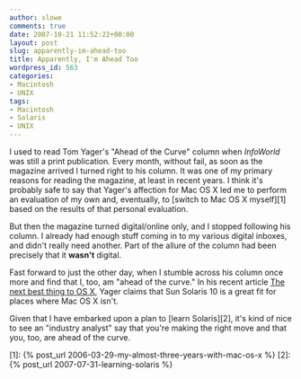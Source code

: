 ```yaml
---
author: slowe
comments: true
date: 2007-10-21 11:52:22+00:00
layout: post
slug: apparently-im-ahead-too
title: Apparently, I'm Ahead Too
wordpress_id: 563
categories:
- Macintosh
- UNIX
tags:
- Macintosh
- Solaris
- UNIX
---
```


I used to read Tom Yager's "Ahead of the Curve" column when _InfoWorld_ was still a print publication. Every month, without fail, as soon as the magazine arrived I turned right to his column. It was one of my primary reasons for reading the magazine, at least in recent years. I think it's probably safe to say that Yager's affection for Mac OS X led me to perform an evaluation of my own and, eventually, to [switch to Mac OS X myself][1] based on the results of that personal evaluation.

But then the magazine turned digital/online only, and I stopped following his column. I already had enough stuff coming in to my various digital inboxes, and didn't really need another. Part of the allure of the column had been precisely that it **wasn't** digital.

Fast forward to just the other day, when I stumble across his column once more and find that I, too, am "ahead of the curve." In his recent article [The next best thing to OS X](http://weblog.infoworld.com/yager/archives/2007/10/the_next_best_t.html), Yager claims that Sun Solaris 10 is a great fit for places where Mac OS X isn't.

Given that I have embarked upon a plan to [learn Solaris][2], it's kind of nice to see an "industry analyst" say that you're making the right move and that you, too, are ahead of the curve.

[1]: {% post_url 2006-03-29-my-almost-three-years-with-mac-os-x %}
[2]: {% post_url 2007-07-31-learning-solaris %}
